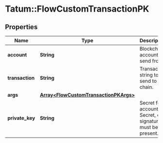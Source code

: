 # Tatum::FlowCustomTransactionPK

## Properties
Name | Type | Description | Notes
------------ | ------------- | ------------- | -------------
**account** | **String** | Blockchain account to send from | 
**transaction** | **String** | Transaction string to send to the chain. | 
**args** | [**Array&lt;FlowCustomTransactionPKArgs&gt;**](FlowCustomTransactionPKArgs.md) |  | 
**private_key** | **String** | Secret for account. Secret, or signature Id must be present. | 

